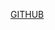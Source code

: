 [GITHUB](https://github.com/jeffykings/progress/blob/master/0x01-variables_if_else_while/0-positive_or_negative_c)
